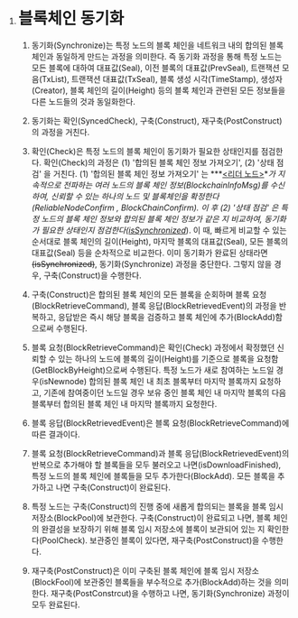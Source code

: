 1. # 블록체인 동기화

   1. 동기화(Synchronize)는 특정 노드의 블록 체인을 네트워크 내의 합의된 블록 체인과 동일하게 만드는 과정을 의미한다. 즉 동기화 과정을 통해 특정 노드는 모든 블록에 대하여 대표값(Seal), 이전 블록의 대표값(PrevSeal), 트랜잭션 모음(TxList), 트랜잭션 대표값(TxSeal), 블록 생성 시각(TimeStamp), 생성자(Creator), 블록 체인의 길이(Height) 등의 블록 체인과 관련된 모든 정보들을 다른 노드들의 것과 동일화한다.

   2. 동기화는 확인(SyncedCheck), 구축(Construct), 재구축(PostConstruct)의 과정을 거친다.

   3. 확인(Check)은 특정 노드의 블록 체인이 동기화가 필요한 상태인지를 점검한다. 확인(Check)의 과정은 (1) '합의된 블록 체인 정보 가져오기', (2) '상태 점검' 을 거친다. (1) '합의된 블록 체인 정보 가져오기' 는 ***<u><리더 노드></u>***가 지속적으로 전파하는 여러 노드의 블록 체인 정보(BlockchainInfoMsg)를 수신하여,  신뢰할 수 있는 하나의 노드 및 블록체인을 확정한다(ReliableNodeConfirm , BlockChainConfirm). 이 후 (2) '상태 점검' 은 특정 노드의 블록 체인 정보와 합의된 블록 체인 정보가 같은 지 비교하여, 동기화가 필요한 상태인지 점검한다(*<u>isSynchronized</u>*). 이 때, 빠르게 비교할 수 있는 순서대로 블록 체인의 길이(Height), 마지막 블록의 대표값(Seal), 모든 블록의 대표값(Seal) 등을 순차적으로 비교한다. 이미 동기화가 완료된 상태라면~~(isSynchronized)~~, 동기화(Synchronize) 과정을 중단한다. 그렇지 않을 경우, 구축(Construct)을 수행한다.

      <!--피드백을 반영하여 (1)합의된 블록 체인 정보 가져오기 에서 요청-응답 이 아닌 구독으로 수정하였는데, 아직 이벤트, 메시지 등에 대해 명확히 이해하지 못하다보니 메시지를 전파하는 주체가 누구인지를 모르겠음. <?> 부분에 전파 주체를 명시하고 싶은데, 코멘트 부탁함.-->

      <!--확인 과정 내 상태 점검을 syncVerify 에서 isSynchronized라는 이름으로 바꿔보았음. 즉 isSynchronized는 필드값이 아니라 메소드이고, 불값을 리턴함. 수정 이유는 syncVerify가 확인이라는 내용보다는 sync를 수행한다는 의미로 받아들여져서임. syncVerify를 하면 동기화 전체 과정이 수행될 것 같은 느낌임.-->

   4. 구축(Construct)은 합의된 블록 체인의 모든 블록을 순회하며 블록 요청(BlockRetrieveCommand), 블록 응답(BlockRetrievedEvent)의 과정을 반복하고, 응답받은 즉시 해당 블록을 검증하고 블록 체인에 추가(BlockAdd)함으로써 수행된다.

      <!--일단 검증이란 단어도 넣긴 했는데, 블록을 추가 시 검증하는 것은 블록 추가 로직의 일부이기 때문에 빼는게 어떨까 함. 즉, 블록을 추가한다는 말 안에 블록을 검증하고 나서 블록체인에 넣는다라는 말이 포함되어 있음.-->

   5. 블록 요청(BlockRetrieveCommand)은 확인(Check) 과정에서 확정했던 신뢰할 수 있는 하나의 노드에 블록의 길이(Height)를 기준으로 블록을 요청함(GetBlockByHeight)으로써 수행된다. 특정 노드가 새로 참여하는 노드일 경우(isNewnode) 합의된 블록 체인 내 최초 블록부터 마지막 블록까지 요청하고, 기존에 참여중이던 노드일 경우 보유 중인 블록 체인 내 마지막 블록의 다음 블록부터 합의된 블록 체인 내 마지막 블록까지 요청한다.

      <!--추가 시작, 완료 event에 대한 작성은 먼저 내가 좀 더 이벤트 개념을 명확히 이해해야 할 듯. 아직 이벤트를 명확히 이해하지 못해서 자신있게 말하진 못하지만 isDownloadFinished 같이 필드로 확인하는 것보다 장점이 있을 것 같음. 이 부분은 일단 ToDo로 남겨 놓을게.-->

   6. 블록 응답(BlockRetrievedEvent)은 블록 요청(BlockRetrieveCommand)에 따른 결과이다.

   7. 블록 요청(BlockRetrieveCommand)과 블록 응답(BlockRetrievedEvent)의 반복으로 추가해야 할 블록들을 모두 불러오고 나면(isDownloadFinished), 특정 노드의 블록 체인에 블록들을 모두 추가한다(BlockAdd). 모든 블록을 추가하고 나면 구축(Construct)이 완료된다.

   8. 특정 노드는 구축(Construct)의 진행 중에 새롭게 합의되는 블록을 블록 임시 저장소(BlockPool)에 보관한다. 구축(Construct)이 완료되고 나면, 블록 체인의 완결성을 보장하기 위해 블록 임시 저장소에 블록이 보관되어 있는 지 확인한다(PoolCheck). 보관중인 블록이 있다면, 재구축(PostConstruct)을 수행한다.

   9. 재구축(PostConstruct)은 이미 구축된 블록 체인에 블록 임시 저장소(BlockFool)에 보관중인 블록들을 부수적으로 추가(BlockAdd)하는 것을 의미한다. 재구축(PostConstrcut)을 수행하고 나면, 동기화(Synchronize) 과정이 모두 완료된다.